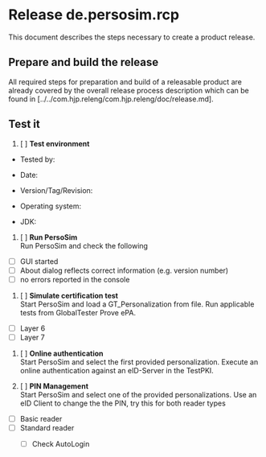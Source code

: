 Release de.persosim.rcp
=======================
This document describes the steps necessary to create a product release.

Prepare and build the release
-----------------------------
All required steps for preparation and build of a releasable product are already covered by the overall release process description which can be found in [../../com.hjp.releng/com.hjp.releng/doc/release.md].

Test it
-------
1. [ ] __Test environment__  
 - Tested by:  
 
 - Date:
 
 - Version/Tag/Revision:
 
 - Operating system:  
 
 - JDK:  

1. [ ] __Run PersoSim__  
Run PersoSim and check the following
 - [ ] GUI started
 - [ ] About dialog reflects correct information (e.g. version number)
 - [ ] no errors reported in the console

1. [ ] __Simulate certification test__  
Start PersoSim and load a GT_Personalization from file. 
Run applicable tests from GlobalTester Prove ePA.
 - [ ] Layer 6
 - [ ] Layer 7

1. [ ] __Online authentication__  
Start PersoSim and select the first provided personalization. 
Execute an online authentication against an eID-Server in the TestPKI.

1. [ ] __PIN Management__  
Start PersoSim and select one of the provided personalizations. 
Use an eID Client to change the the PIN, try this for both reader types
 - [ ] Basic reader
 - [ ] Standard reader
   - [ ] Check AutoLogin


<p style="page-break-after: always"/>

